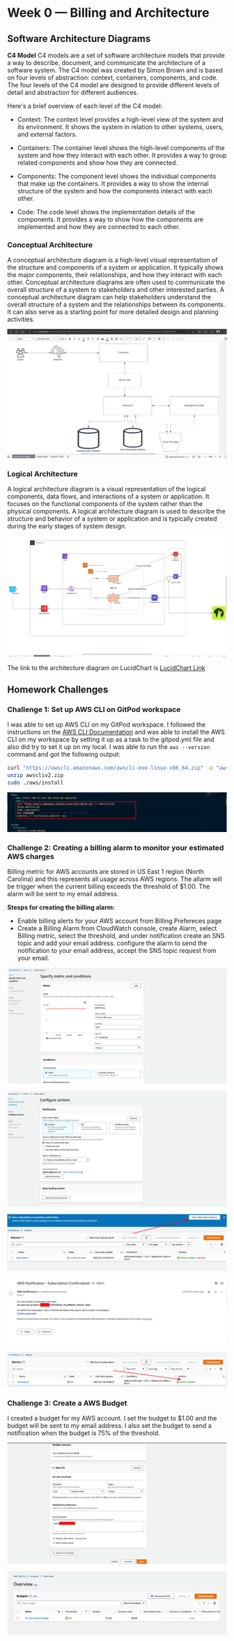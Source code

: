# Week 0 — Billing and Architecture


## Software Architecture Diagrams

**C4 Model** C4 models are a set of software architecture models that provide a way to describe, document, and communicate the architecture of a software system. The C4 model was created by Simon Brown and is based on four levels of abstraction: context, containers, components, and code. The four levels of the C4 model are designed to provide different levels of detail and abstraction for different audiences.

Here's a brief overview of each level of the C4 model:

- Context: The context level provides a high-level view of the system and its environment. It shows the system in relation to other systems, users, and external factors.

- Containers: The container level shows the high-level components of the system and how they interact with each other. It provides a way to group related components and show how they are connected.

- Components: The component level shows the individual components that make up the containers. It provides a way to show the internal structure of the system and how the components interact with each other.

- Code: The code level shows the implementation details of the components. It provides a way to show how the components are implemented and how they are connected to each other.

### Conceptual Architecture

A conceptual architecture diagram is a high-level visual representation of the structure and components of a system or application. It typically shows the major components, their relationships, and how they interact with each other. Conceptual architecture diagrams are often used to communicate the overall structure of a system to stakeholders and other interested parties. A conceptual architecture diagram can help stakeholders understand the overall structure of a system and the relationships between its components. It can also serve as a starting point for more detailed design and planning activities.

![Conceptual Architecture](journal_assets/week0/LucidChart-ConceptualDesign.png)

### Logical Architecture

A logical architecture diagram is a visual representation of the logical components, data flows, and interactions of a system or application. It focuses on the functional components of the system rather than the physical components. A logical architecture diagram is used to describe the structure and behavior of a system or application and is typically created during the early stages of system design.

![Logical Architecture](journal_assets/week0/LucidChart-LogicalDesign.png)

The link to the architecture diagram on LucidChart is [LucidChart Link](https://lucid.app/lucidchart/2c0e42fc-d6b4-4a91-9e48-ac652712fcbd/edit?viewport_loc=486%2C-194%2C1424%2C833%2Cd19xGk5ETTT.&invitationId=inv_e7183d1d-c9a4-4673-a2d7-a7e46dfd7211)


## Homework Challenges

### Challenge 1: Set up AWS CLI on GitPod workspace

I was able to set up AWS CLI on my GitPod workspace. I followed the instructions on the [AWS CLI Documentation](https://docs.aws.amazon.com/cli/latest/userguide/install-cliv2-linux.html#cliv2-linux-install) and was able to install the AWS CLI on my workspace by setting it up as a task to the gitpod.yml file and also did try to set it up on my local. I was able to run the `aws --version` command and got the following output: 

```bash
curl "https://awscli.amazonaws.com/awscli-exe-linux-x86_64.zip" -o "awscliv2.zip"
unzip awscliv2.zip
sudo ./aws/install
```

![AWS CLI](journal_assets/week0/AWS-CLI.png)

### Challenge 2: Creating a billing alarm to monitor your estimated AWS charges

Billing metric for AWS accounts are stored in US East 1 region (North Carolina) and this represents all usage across AWS regions. The allarm will be trigger when the current billing exceeds the threshold of $1.00. The alarm will be sent to my email address.

**Stesps for creating the billing alarm:**

- Enable billing alerts for your AWS account from Billing Prefereces page
- Create a Billing Alarm from CloudWatch console, create Alarm, select Billing metric, select the threshold, and under notification create an SNS topic and add your email address. configure the alarm to send the notification to your email address, accept the SNS topic request from your email.

![Billing Alarm](journal_assets/week0/BillingAlarm.png)

![Billing Alarm](journal_assets/week0/BillingAlarm2.png)

![Billing Alarm](journal_assets/week0/BillingAlarm3.png)

![Billing Alarm](journal_assets/week0/BillingAlarm4.png)

![Billing Alarm](journal_assets/week0/BillingAlarm6.png)


### Challenge 3: Create a AWS  Budget

I created a budget for my AWS account. I set the budget to $1.00 and the budget will be sent to my email address. I also set the budget to send a notification when the budget is 75% of the threshold.

![Budget](journal_assets/week0/Budget-Alert0.png)

![Budget](journal_assets/week0/AWS-Budget.png)
